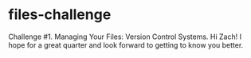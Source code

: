 files-challenge
===============

Challenge #1. Managing Your Files: Version Control Systems.
Hi Zach! I hope for a great quarter and look forward to getting to know you better. 